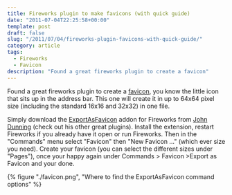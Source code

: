 ```yaml
---
title: Fireworks plugin to make favicons (with quick guide)
date: "2011-07-04T22:25:58+00:00"
template: post
draft: false
slug: "/2011/07/04/fireworks-plugin-favicons-with-quick-guide/"
category: article
tags:
  - Fireworks
  - Favicon
description: "Found a great fireworks plugin to create a favicon"
---
```


Found a great fireworks plugin to create a [favicon](https://secure.wikimedia.org/wikipedia/en/wiki/Favicon), you know the little icon that sits up in the address bar. This one will create it in up to 64x64 pixel size (including the standard 16x16 and 32x32) in one file.

Simply download the [ExportAsFavicon](http://johndunning.com/fireworks/about/ExportAsFavicon) addon for Fireworks from [John Dunning](http://johndunning.com/) (check out his other great plugins). Install the extension, restart Fireworks if you already have it open or run Fireworks. Then in the "Commands" menu select "Favicon" then "New Favicon ..." (which ever size you need). Create your favicon (you can select the different sizes under "Pages"), once your happy again under Commands &gt; Favicon &gt;Export as Favicon and your done.

{% figure "./favicon.png", "Where to find the ExportAsFavicon command options" %}
